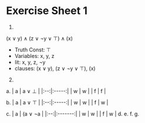 
# Exercise Sheet 1


1.
(x ∨ y) ∧ (z ∨ ¬y ∨ ⊤) ∧ (x)
* Truth Const: ⊤
* Variables: x, y, z
* lit: x, y, z, ¬y 
* clauses: (x ∨ y), (z ∨ ¬y ∨ ⊤), (x)


2.
a.
| a  | a ∨ ⊥ |
|:--:|:-----:|
| w  | w     |
| f  | f     |

b.
| a  | a ∨ ⊤ |
|:--:|:-----:|
| w  | w     |
| f  | w     |

c.
| a  | (a ∨ ¬a |
|:--:|:-------:|
| w  | w       |
| f  | w       |
d.
e.
f.
g.
